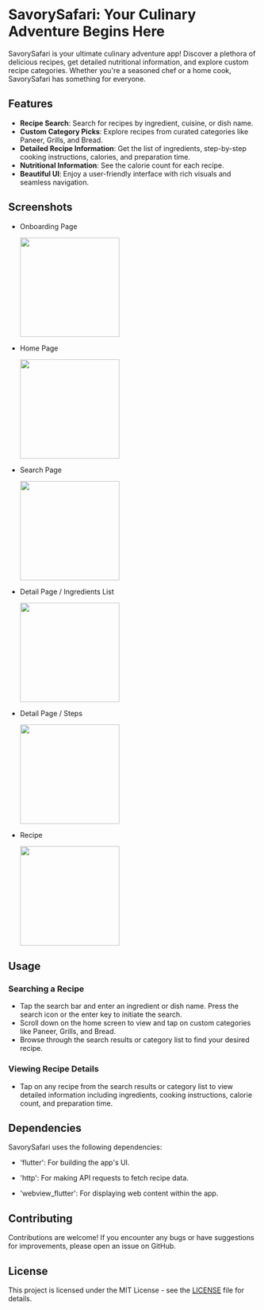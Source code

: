 # SavorySafari: Your Culinary Adventure Begins Here

SavorySafari is your ultimate culinary adventure app! Discover a plethora of delicious recipes, get detailed nutritional information, and explore custom recipe categories. Whether you're a seasoned chef or a home cook, SavorySafari has something for everyone.

## Features

- **Recipe Search**: Search for recipes by ingredient, cuisine, or dish name.
- **Custom Category Picks**: Explore recipes from curated categories like Paneer, Grills, and Bread.
- **Detailed Recipe Information**: Get the list of ingredients, step-by-step cooking instructions, calories, and preparation time.
- **Nutritional Information**: See the calorie count for each recipe.
- **Beautiful UI**: Enjoy a user-friendly interface with rich visuals and seamless navigation.

## Screenshots
- Onboarding Page
  
  <img src="https://github.com/ShinasKoya00/SavorySafari_YourCulinaryAdventureBeginsHere/blob/master/assets/application_snapshots/onboarding_page.jpg" width="200" />

- Home Page
  
  <img src="https://github.com/ShinasKoya00/SavorySafari_YourCulinaryAdventureBeginsHere/blob/master/assets/application_snapshots/home_page.jpg" width="200" />

- Search Page
  
  <img src="https://github.com/ShinasKoya00/SavorySafari_YourCulinaryAdventureBeginsHere/blob/master/assets/application_snapshots/search_page.jpg" width="200" />

- Detail Page / Ingredients List
  
  <img src="https://github.com/ShinasKoya00/SavorySafari_YourCulinaryAdventureBeginsHere/blob/master/assets/application_snapshots/details_ingredients.jpg" width="200" />
  
- Detail Page / Steps
  
  <img src="https://github.com/ShinasKoya00/SavorySafari_YourCulinaryAdventureBeginsHere/blob/master/assets/application_snapshots/details_steps.jpg" width="200" />

- Recipe
  
  <img src="https://github.com/ShinasKoya00/SavorySafari_YourCulinaryAdventureBeginsHere/blob/master/assets/application_snapshots/webview_page.jpg" width="200" />

## Usage

### Searching a Recipe
- Tap the search bar and enter an ingredient or dish name. Press the search icon or the enter key to initiate the search.
- Scroll down on the home screen to view and tap on custom categories like Paneer, Grills, and Bread.
- Browse through the search results or category list to find your desired recipe.

### Viewing Recipe Details
- Tap on any recipe from the search results or category list to view detailed information including ingredients, cooking instructions, calorie count, and preparation time.

## Dependencies

SavorySafari uses the following dependencies:

- 'flutter': For building the app's UI.
  
- 'http': For making API requests to fetch recipe data.
  
- 'webview_flutter': For displaying web content within the app.

## Contributing

Contributions are welcome! If you encounter any bugs or have suggestions for improvements, please open an issue on GitHub.

## License

This project is licensed under the MIT License - see the [LICENSE](LICENSE) file for details.
